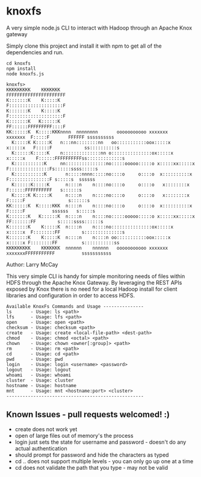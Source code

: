 knoxfs
======

A very simple node.js CLI to interact with Hadoop through an Apache Knox gateway

Simply clone this project and install it with npm to get all of the dependencies and run.
   
```
cd knoxfs
npm install
node knoxfs.js

knoxfs>
KKKKKKKKK    KKKKKKK                                                     FFFFFFFFFFFFFFFFFFFFFF
K:::::::K    K:::::K                                                     F::::::::::::::::::::F
K:::::::K    K:::::K                                                     F::::::::::::::::::::F
K:::::::K   K::::::K                                                     FF::::::FFFFFFFFF::::F
KK::::::K  K:::::KKKnnnn  nnnnnnnn       ooooooooooo xxxxxxx      xxxxxxx  F:::::F       FFFFFF ssssssssss
  K:::::K K:::::K   n:::nn::::::::nn   oo:::::::::::oox:::::x    x:::::x   F:::::F            ss::::::::::s
  K::::::K:::::K    n::::::::::::::nn o:::::::::::::::ox:::::x  x:::::x    F::::::FFFFFFFFFFss:::::::::::::s
  K:::::::::::K     nn:::::::::::::::no:::::ooooo:::::o x:::::xx:::::x     F:::::::::::::::Fs::::::ssss:::::s
  K:::::::::::K       n:::::nnnn:::::no::::o     o::::o  x::::::::::x      F:::::::::::::::F s:::::s  ssssss
  K::::::K:::::K      n::::n    n::::no::::o     o::::o   x::::::::x       F::::::FFFFFFFFFF   s::::::s
  K:::::K K:::::K     n::::n    n::::no::::o     o::::o   x::::::::x       F:::::F                s::::::s
KK::::::K  K:::::KKK  n::::n    n::::no::::o     o::::o  x::::::::::x      F:::::F          ssssss   s:::::s
K:::::::K   K::::::K  n::::n    n::::no:::::ooooo:::::o x:::::xx:::::x   FF:::::::FF        s:::::ssss::::::s
K:::::::K    K:::::K  n::::n    n::::no:::::::::::::::ox:::::x  x:::::x  F::::::::FF        s::::::::::::::s
K:::::::K    K:::::K  n::::n    n::::n oo:::::::::::oox:::::x    x:::::x F::::::::FF         s:::::::::::ss
KKKKKKKKK    KKKKKKK  nnnnnn    nnnnnn   ooooooooooo xxxxxxx      xxxxxxxFFFFFFFFFFF          sssssssssss
```

Author: Larry McCay

This very simple CLI is handy for simple monitoring needs of files within HDFS through the Apache Knox Gateway.
By leveraging the REST APIs exposed by Knox there is no need for a local Hadoop install for client libraries and configuration in order to access HDFS.
```
Available KnoxFs Commands and Usage ---------------
ls       - Usage: ls <path>
lfs      - Usage: lfs <path>
open     - Usage: open <path>
checksum - Usage: checksum <path>
create   - Usage: create <local-file-path> <dest-path>
chmod    - Usage: chmod <octal> <path>
chown    - Usage: chown <owner[:group]> <path>
rm       - Usage: rm <path>
cd       - Usage: cd <path>
pwd      - Usage: pwd
login    - Usage: login <username> <password>
logout   - Usage: logout
whoami   - Usage: whoami
cluster  - Usage: cluster
hostname - Usage: hostname
mnt      - Usage: mnt <hostname:port> <cluster>
---------------------------------------------------
```

## Known Issues - pull requests welcomed! :)
* create does not work yet
* open of large files out of memory's the process
* login just sets the state for username and password - doesn't do any actual authentication
* should prompt for password and hide the characters as typed
* cd .. does not support multiple levels - you can only go up one at a time
* cd does not validate the path that you type - may not be valid
